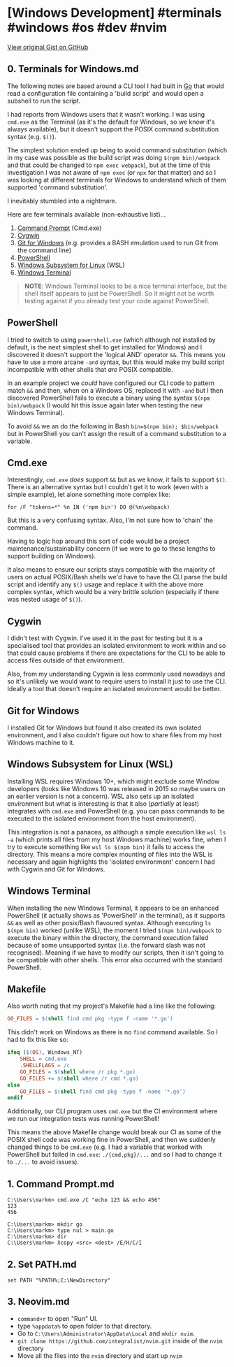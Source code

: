 # [Windows Development] #terminals #windows #os #dev #nvim

[View original Gist on GitHub](https://gist.github.com/Integralist/c112bf8c131b4cc4d52e4e237c880383)

## 0. Terminals for Windows.md

The following notes are based around a CLI tool I had built in [Go](https://go.dev/) that would read a configuration file containing a 'build script' and would open a subshell to run the script. 

I had reports from Windows users that it wasn't working. I was using `cmd.exe` as the Terminal (as it's the default for Windows, so we know it's always available), but it doesn't support the POSIX command substitution syntax (e.g. `$()`). 

The simplest solution ended up being to avoid command substitution (which in my case was possible as the build script was doing `$(npm bin)/webpack` and that could be changed to `npm exec webpack`), but at the time of this investigation I was not aware of `npm exec` (or `npx` for that matter) and so I was looking at different terminals for Windows to understand which of them supported 'command substitution'. 

I inevitably stumbled into a nightmare.

Here are few terminals available (non-exhaustive list)...

1. [Command Prompt](https://learn.microsoft.com/en-us/windows-server/administration/windows-commands/cmd) (Cmd.exe)
2. [Cygwin](https://www.cygwin.com)
3. [Git for Windows](https://gitforwindows.org) (e.g. provides a BASH emulation used to run Git from the command line)
4. [PowerShell](https://learn.microsoft.com/en-us/powershell/scripting/overview?view=powershell-7.2)
5. [Windows Subsystem for Linux](https://learn.microsoft.com/en-us/windows/wsl/install) (WSL)
6. [Windows Terminal](https://learn.microsoft.com/en-us/windows/terminal/)

> **NOTE**: Windows Terminal looks to be a nice terminal interface, but the shell itself appears to just be PowerShell. So it might not be worth testing against if you already test your code against PowerShell.

## PowerShell

I tried to switch to using `powershell.exe` (which although not installed by default, is the next simplest shell to get installed for Windows) and I discovered it doesn't support the 'logical AND' operator `&&`. This means you have to use a more arcane `-and` syntax, but this would make my build script incompatible with other shells that _are_ POSIX compatible. 

In an example project we _could_ have configured our CLI code to pattern match `&&` and then, when on a Windows OS, replaced it with `-and` but I then discovered PowerShell fails to execute a binary using the syntax `$(npm bin)/webpack` (I would hit this issue again later when testing the new Windows Terminal). 

To avoid `&&` we an do the following in Bash `bin=$(npm bin); $bin/webpack` but in PowerShell you can't assign the result of a command substitution to a variable.

## Cmd.exe

Interestingly, `cmd.exe` _does_ support `&&` but as we know, it fails to support `$()`. There is an alternative syntax but I couldn't get it to work (even with a simple example), let alone something more complex like: 

```shell
for /F "tokens=*" %n IN ('npm bin') DO @(%n\webpack)
```

But this is a very confusing syntax. Also, I'm not sure how to 'chain' the command. 

Having to logic hop around this sort of code would be a project maintenance/sustainability concern (if we were to go to these lengths to support building on Windows).

It also means to ensure our scripts stays compatible with the majority of users on actual POSIX/Bash shells we'd have to have the CLI parse the build script and identify any `$()` usage and replace it with the above more complex syntax, which would be a very brittle solution (especially if there was nested usage of `$()`).

## Cygwin

I didn't test with Cygwin. I've used it in the past for testing but it is a specialised tool that provides an isolated environment to work within and so that could cause problems if there are expectations for the CLI to be able to access files outside of that environment. 

Also, from my understanding Cygwin is less commonly used nowadays and so it's unlikely we would want to require users to install it just to use the CLI. Ideally a tool that doesn't require an isolated environment would be better.

## Git for Windows

I installed Git for Windows but found it also created its own isolated environment, and I also couldn't figure out how to share files from my host Windows machine to it.

## Windows Subsystem for Linux (WSL)

Installing WSL requires Windows 10+, which might exclude some Window developers (looks like Windows 10 was released in 2015 so maybe users on an earlier version is not a concern). WSL also sets up an isolated environment but what is interesting is that it also (_partially_ at least) integrates with `cmd.exe` and PowerShell (e.g. you can pass commands to be executed to the isolated environment from the host environment). 

This integration is not a panacea, as although a simple execution like `wsl ls -a` (which prints all files from my host Windows machine) works fine, when I try to execute something like `wsl ls $(npm bin)` it fails to access the directory. This means a more complex mounting of files into the WSL is necessary and again highlights the 'isolated environment' concern I had with Cygwin and Git for Windows.

## Windows Terminal

When installing the new Windows Terminal, it appears to be an enhanced PowerShell (it actually shows as 'PowerShell' in the terminal), as it supports `&&` as well as other posix/Bash flavoured syntax. Although executing  `ls $(npm bin)` worked (unlike WSL), the moment I tried `$(npm bin)/webpack` to execute the binary within the directory, the command execution failed because of some unsupported syntax (i.e. the forward slash was not recognised). Meaning if we have to modify our scripts, then it isn't going to be compatible with other shells. This error also occurred with the standard PowerShell.

## Makefile

Also worth noting that my project's Makefile had a line like the following:

```Makefile
GO_FILES = $(shell find cmd pkg -type f -name '*.go')
```

This didn't work on Windows as there is no `find` command available. So I had to fix this like so:

```Makefile
ifeq ($(OS), Windows_NT)
	SHELL = cmd.exe
    .SHELLFLAGS = /c
	GO_FILES = $(shell where /r pkg *.go)
	GO_FILES += $(shell where /r cmd *.go)
else
	GO_FILES = $(shell find cmd pkg -type f -name '*.go')
endif
```

Additionally, our CLI program uses `cmd.exe` but the CI environment where we run our integration tests was running PowerShell! 

This means the above Makefile change would break our CI as some of the POSIX shell code was working fine in PowerShell, and then we suddenly changed things to be `cmd.exe` (e.g. I had a variable that worked with PowerShell but failed in `cmd.exe`: `./{cmd,pkg}/...` and so I had to change it to `./...` to avoid issues).

## 1. Command Prompt.md

```shell
C:\Users\markm> cmd.exe /C "echo 123 && echo 456"
123
456	

C:\Users\markm> mkdir go
C:\Users\markm> type nul > main.go
C:\Users\markm> dir
C:\Users\markm> Xcopy <src> <dest> /E/H/C/I
```

## 2. Set PATH.md

```shell
set PATH "%PATH%;C:\NewDirectory"
```

## 3. Neovim.md

- `command+r` to open "Run" UI.
- type `%appdata%` to open folder to that directory.
- Go to `C:\Users\Administrator\AppData\Local` and `mkdir nvim`.
- `git clone https://github.com/integralist/nvim.git` inside of the `nvim` directory
- Move all the files into the `nvim` directory and start up `nvim`

